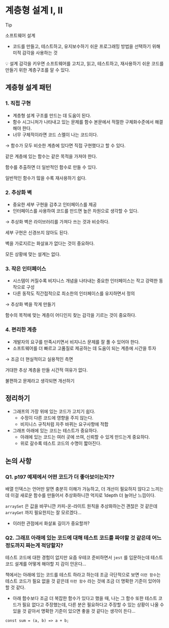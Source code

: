 # 계층형 설계 I, II

> [!TIP]
> 소프트웨어 설계
>
> - 코드를 만들고, 테스트하고, 유지보수하기 쉬운 프로그래밍 방법을 선택하기 위해 미적 감각을 사용하는 것

<aside>
💡
설계 감각을 키우면 소프트웨어를 고치고, 읽고, 테스트하고, 재사용하기 쉬운 코드를 만들기 위한 계층구조를 알 수 있다.
</aside>

## 계층형 설계 패턴

### 1. 직접 구현

- 계층형 설계 구조를 만드는 데 도움이 된다.
- 함수 시그니처가 나타내고 있는 문제를 함수 본문에서 적절한 구체화수준에서 해결해야 한다.
- 너무 구체적이라면 코드 스멜이 나는 코드이다.

→ 함수가 모두 비슷한 계층에 있다면 직접 구현했다고 할 수 있다.

같은 계층에 있는 함수는 같은 목적을 가져야 한다.

함수를 추출하면 더 일반적인 함수로 만들 수 있다.

일반적인 함수가 많을 수록 재사용하기 쉽다.

### 2. 추상화 벽

- 중요한 세부 구현을 감추고 인터페이스를 제공
- 인터페이스를 사용하여 코드를 만드면 높은 차원으로 생각할 수 있다.

→ 추상화 벽은 라이브러리를 가져다 쓰는 것과 비슷하다.

세부 구현은 신경쓰지 않아도 된다.

벽을 가로지르는 화살표가 없다는 것이 중요하다.

모든 상황에 맞는 설계는 없다.

### 3. 작은 인터페이스

- 시스템이 커질수록 비지니스 개념을 나타내는 중요한 인터페이스는 작고 강력한 동작으로 구성
- 다른 동작도 직간접적으로 최소한의 인터페이스를 유지하면서 정의

→ 추상화 벽을 작게 만들기

함수의 목적에 맞는 계층이 어디인지 찾는 감각을 기르는 것이 중요하다.

### 4. 편리한 계층

- 개발자의 요구를 만족시키면서 비지니스 문제를 잘 풀 수 있어야 한다.
- 소프트웨어를 더 빠르고 고품질로 제공하는 데 도움이 되는 계층에 시간을 투자

→ 조금 더 현실적이고 실용적인 측면

거대한 추상 계층을 만들 시간적 여유가 없다.

불편하고 문제라고 생각되면 개선하기

## 정리하기

- 그래프의 가장 위에 있는 코드가 고치기 쉽다.
  - 수정이 다른 코드에 영향을 주지 않는다.
  - 비지니스 규칙처럼 자주 바뀌는 요구사항에 적합
- 그래프 아래에 있는 코드는 테스트가 중요하다.
  - 아래에 있는 코드는 여러 곳에 쓰여, 신뢰할 수 있게 만드는게 중요하다.
  - 위로 갈수록 테스트 코드의 수명이 짧아진다.

## 논의 사항

### Q1. p197 예제에서 어떤 코드가 더 좋아보이는지??

배열 인덱스는 언어만 알면 충분히 이해가 가능하고, 더 개선이 필요하지 않다고 느끼는데 이걸 새로운 함수를 만들어서 추상화하니깐 억지로 1depth 더 늘어난 느낌이다.

`arraySet` 은 값을 바꾸니깐 카피-온-라이트 원칙을 추상화하는건 괜찮은 것 같은데 `arrayGet` 까지 필요한지는 잘 모르겠다…

- 이러한 관점에서 화살표 길이가 중요할까?

### Q2. 그래프 아래에 있는 코드에 대해 테스트 코드를 짜야할 것 같은데 어느정도까지 짜는게 적당할지?

테스트 코드에 대한 경험이 없지만 요즘 우테코 준비하면서 `jest` 를 입문하는데 테스트 코드 설계를 어떻게 해야할 지 감이 안온다...

책에서는 아래에 있는 코드를 테스트 하라고 하는데 조금 극단적으로 보면 `이런 함수`는 테스트 코드가 필요 없을 것 같은데 `이런 함수` 라는 것에 조금 더 명확한 기준이 있어야 할 것 같다.

- 아래 함수보다 조금 더 복잡한 함수가 있다고 했을 때, 나는 그 함수 또한 테스트 코드가 필요 없다고 주장했는데, 다른 분은 필요하다고 주장할 수 있는 상황이 나올 수 있을 것 같아서 명확한 기준이 있으면 좋을 것 같다는 생각이 든다…

```tsx
const sum = (a, b) => a + b;
```
